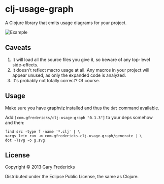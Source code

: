 # clj-usage-graph

A Clojure library that emits usage diagrams for your project.

![Example](g.svg)

## Caveats

1. It will load all the source files you give it, so beware of any top-level side-effects.
2. It doesn't reflect macro usage at all. Any macros in your project
   will appear unused, as only the expanded code is analyzed.
3. It's probably not totally correct? Of course.

## Usage

Make sure you have graphviz installed and thus the `dot` command
available.

Add `[com.gfredericks/clj-usage-graph "0.1.3"]` to your deps somehow
and then:

```
find src -type f -name '*.clj' | \
xargs lein run -m com.gfredericks.clj-usage-graph/generate | \
dot -Tsvg -o g.svg
```

## License

Copyright © 2013 Gary Fredericks

Distributed under the Eclipse Public License, the same as Clojure.

